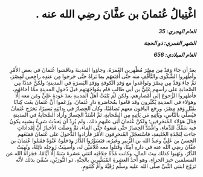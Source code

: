 <h1 dir="rtl">اغْتِيالُ عُثمانَ بن عفَّانَ رضِي الله عنه  .</h1>

<h5 dir="rtl">العام الهجري:  35

الشهر القمري: ذو الحجة

العام الميلادي: 656</h5>

<p dir="rtl">بعدَ أن جاءَ وَفدٌ مِن مِصْرَ مُظْهِرين العُمرَةَ، وجاؤوا المدينةَ وناقَشوا عُثمانَ في بعضِ الأَمْرِ وأظْهَروا الشَّكْوى والتَّأَفُّفِ منه حتَّى أَقنَعهُم بما يَراهُ حتَّى خرجوا مِن عندِه راجِعين لمِصْرَ، ثمَّ جاءَ وَفدٌ مِن مِصْرَ وتَواعَدوا مع وَفدِ الكوفةِ ووَفدِ البَصرَةِ في المدينةِ؛ ولكنَّ عددًا مِن الصَّحابةِ على رأسهم عَلِيُّ بن أبي طالبٍ قام بمُواجَهَتِهم قبلَ دُخولِ المدينةِ ممَّا أخافَهُم، فأظهروا الرُّجوعَ إلى أَمْصارِهم، ولكن لم يَلبَثْ أهلُ المدينةِ بعدَ عَودةِ عَلِيٍّ ومَن معه إلَّا وهؤلاء في المدينةِ يُكَبِّرون وقد قاموا بمُحاصَرةِ دارِ عُثمانَ، وزَعَموا أنَّ عُثمانَ بعَث كِتابًا بقَتْلِ وَفدِ مِصْرَ، ورجَع الباقون معهم تَضامُنًا، وكان الحِصارُ في بِدايَتِهِ يَسيرًا، يَخرُج عُثمانُ فيُصلِّي بالنَّاسِ، ويَأتِيهِ مَن يَأتِيهِ مِن الصَّحابةِ، ثمَّ اشْتَدَّ الحِصارُ وأراد الصَّحابةُ في المدينةِ قِتالَ هؤلاء المُنحَرِفين؛ ولكنَّ عُثمانَ أَبَى عليهم ذلك، ولم يُرِدْ أن يَحدُثَ شيءٌ بِسَببِه يكونُ فيه سَفْكٌ للدِّماءِ، واشْتَدَّ الحِصارُ حتَّى مَنعوهُ حتَّى الماءَ، ثمَّ وَصلَت الأخبارُ أنَّ إمْداداتٍ جاءت لِنَجْدَةِ الخَليفةِ، فاسْتعجَلَ المُنحرِفون الأَمْرَ فأرادوا الدُّخولَ على عُثمانَ فمَنَعَهم الحسنُ بن عَلِيٍّ وعبدُ الله بن الزُّبيرِ وغيرُه، فتَسَوَّرُوا الدَّارَ ودَخلوهُ عَنْوَةً فقَتلوا عُثمانَ بن عفَّانَ رضِي الله عنه في دارهِ آمِنًا، وقَتلوا معه غُلامَيْن له، وأُصيبَتْ زَوجتُه نائِلةُ، ونُهِبَتْ الدَّارُ، ونَهَبوا كذلك بيتَ المالِ، وكانت مُدَّةُ خِلافَتِه اثنتي عشرةَ سَنةً إلَّا أيَّامًا، فجَزاهُ الله عن المسلمين خيرَ الجزاءِ، وهو أحدُ العشرةِ المُبَشَّرِين بالجنَّةِ، ذو النُّورَيْنِ، سُمِّيَ بذلك لأنَّه تَزوَّج ابنتي النَّبيِّ صلَّى الله عليه وسلَّم رُقَيَّةَ وأُمَّ كُلثومٍ.</p></br>
